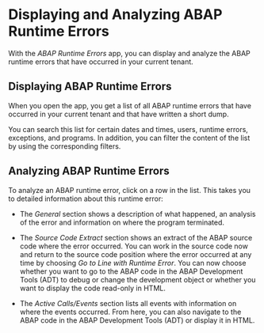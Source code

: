 <!-- loioa762c2a6c18a4d24832b2b0744a7a8b9 -->

# Displaying and Analyzing ABAP Runtime Errors

With the *ABAP Runtime Errors* app, you can display and analyze the ABAP runtime errors that have occurred in your current tenant.



<a name="loioa762c2a6c18a4d24832b2b0744a7a8b9__section_ckg_1zk_xzb"/>

## Displaying ABAP Runtime Errors

When you open the app, you get a list of all ABAP runtime errors that have occurred in your current tenant and that have written a short dump.

You can search this list for certain dates and times, users, runtime errors, exceptions, and programs. In addition, you can filter the content of the list by using the corresponding filters.



<a name="loioa762c2a6c18a4d24832b2b0744a7a8b9__section_uqs_k1l_xzb"/>

## Analyzing ABAP Runtime Errors

To analyze an ABAP runtime error, click on a row in the list. This takes you to detailed information about this runtime error:

-   The *General* section shows a description of what happened, an analysis of the error and information on where the program terminated.

-   The *Source Code Extract* section shows an extract of the ABAP source code where the error occurred. You can work in the source code now and return to the source code position where the error occurred at any time by choosing *Go to Line with Runtime Error*. You can now choose whether you want to go to the ABAP code in the ABAP Development Tools \(ADT\) to debug or change the development object or whether you want to display the code read-only in HTML.

-   The *Active Calls/Events* section lists all events with information on where the events occurred. From here, you can also navigate to the ABAP code in the ABAP Development Tools \(ADT\) or display it in HTML.


